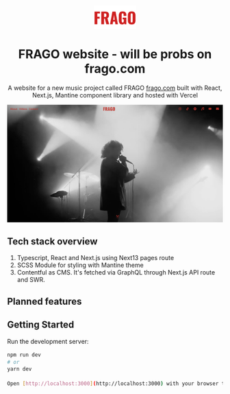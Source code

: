 <div align="center">
  <img alt="Logo" src="https://raw.githubusercontent.com/sopoour/frago/main/src/assets/logo.png" width="100" />
</div>
<h1 align="center">
 FRAGO website - will be probs on frago.com
</h1>
<p align="center">
  A website for a new music project called FRAGO <a href="https://frago.com" target="_blank">frago.com</a> built with React, Next.js, Mantine component library and hosted with Vercel
</p>

![demo](https://raw.githubusercontent.com/sopoour/frago/main/src/assets/demo.png)

## Tech stack overview

1. Typescript, React and Next.js using Next13 pages route 
2. SCSS Module for styling with Mantine theme
3. Contentful as CMS. It's fetched via GraphQL through Next.js API route and SWR.


## Planned features


## Getting Started

Run the development server:

```bash
npm run dev
# or
yarn dev

Open [http://localhost:3000](http://localhost:3000) with your browser to see the result.